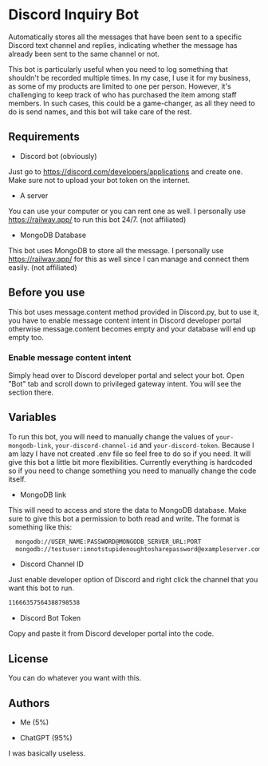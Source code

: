 
# Discord Inquiry Bot


Automatically stores all the messages that have been sent to a specific Discord text channel and replies, indicating whether the message has already been sent to the same channel or not.

This bot is particularly useful when you need to log something that shouldn't be recorded multiple times. In my case, I use it for my business, as some of my products are limited to one per person. However, it's challenging to keep track of who has purchased the item among staff members. In such cases, this could be a game-changer, as all they need to do is send names, and this bot will take care of the rest.
## Requirements

- Discord bot (obviously)

Just go to https://discord.com/developers/applications and create one. Make sure not to upload your bot token on the internet. 

- A server

You can use your computer or you can rent one as well. I personally use https://railway.app/ to run this bot 24/7. (not affiliated)

- MongoDB Database

This bot uses MongoDB to store all the message. I personally use https://railway.app/ for this as well since I can manage and connect them easily. (not affiliated)

## Before you use

This bot uses message.content method provided in Discord.py, but to use it, you have to enable message content intent in Discord developer portal otherwise message.content becomes empty and your database will end up empty too.

### Enable message content intent

Simply head over to Discord developer portal and select your bot. Open "Bot" tab and scroll down to privileged gateway intent. You will see the section there.


##  Variables

To run this bot, you will need to manually change the values of 
`your-mongodb-link`, `your-discord-channel-id` and `your-discord-token`. Because I am lazy I have not created .env file so feel free to do so if you need. It will give this bot a little bit more flexibilities. Currently everything is hardcoded so if you need to change something you need to manually change the code itself.

- MongoDB link

This will need to access and store the data to MongoDB database. Make sure to give this bot a permission to both read and write.
The format is something like this:
```bash
  mongodb://USER_NAME:PASSWORD@MONGODB_SERVER_URL:PORT
  mongodb://testuser:imnotstupidenoughtosharepassword@exampleserver.com:0000
```

- Discord Channel ID

Just enable developer option of Discord and right click the channel that you want this bot to run.
```bash
11666357564388798538
```

- Discord Bot Token

Copy and paste it from Discord developer portal into the code.


## License

You can do whatever you want with this.

## Authors

- Me (5%)

- ChatGPT (95%)

I was basically useless.

